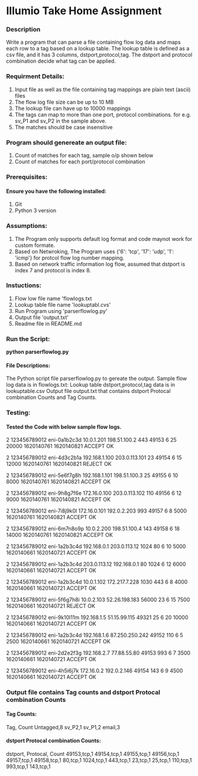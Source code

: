 # Illumio Take Home Assignment

### Description 

Write a program that can parse a file containing flow log data and maps each row to a tag based on a lookup table. The lookup table is defined as a csv file, and it has 3 columns, dstport,protocol,tag.   The dstport and protocol combination decide what tag can be applied.   

### Requirment Details:
1. Input file as well as the file containing tag mappings are plain text (ascii) files  
2. The flow log file size can be up to 10 MB 
3. The lookup file can have up to 10000 mappings 
4. The tags can map to more than one port, protocol combinations.  for e.g. sv_P1 and sv_P2 in the sample above. 
5. The matches should be case insensitive 

### Program should genereate an output file: 
1. Count of matches for each tag, sample o/p shown below 
2. Count of matches for each port/protocol combination 

### Prerequisites:
 #### Ensure you have the following installed:
1. Git
2. Python 3 version

### Assumptions: 
1. The Program only supports default log format and code maynot work for custom formate.
2. Based on Netwroking, The Program uses {'6': 'tcp', '17': 'udp', '1': 'icmp'} for protcol flow log number mapping.
3. Based on network traffic information log flow, assumed that dstport is index 7 and  protocol is index 8. 

### Instuctions:
1. Flow low file name 'flowlogs.txt
2. Lookup table file name 'lookuptabl.cvs'
3. Run Program using 'parserflowlog.py'
4. Output file 'output.txt'
5. Readme file in README.md

### Run the Script:
**python parserflowlog.py**

 #### File Descriptions:

The Python script file  parserflowlog.py to gereate the output. 
Sample flow log data is in flowlogs.txt: 
Lookup table dstport,protocol,tag  data is in lookuptable.csv
Output file output.txt that contains dstport Protocal combination Counts and Tag Counts.


### Testing:

 ####  Tested the Code with below sample flow logs.

2 123456789012 eni-0a1b2c3d 10.0.1.201 198.51.100.2 443 49153 6 25 20000 1620140761 1620140821 ACCEPT OK 

 2 123456789012 eni-4d3c2b1a 192.168.1.100 203.0.113.101 23 49154 6 15 12000 1620140761 1620140821 REJECT OK 

 2 123456789012 eni-5e6f7g8h 192.168.1.101 198.51.100.3 25 49155 6 10 8000 1620140761 1620140821 ACCEPT OK 

 2 123456789012 eni-9h8g7f6e 172.16.0.100 203.0.113.102 110 49156 6 12 9000 1620140761 1620140821 ACCEPT OK 

 2 123456789012 eni-7i8j9k0l 172.16.0.101 192.0.2.203 993 49157 6 8 5000 1620140761 1620140821 ACCEPT OK 

 2 123456789012 eni-6m7n8o9p 10.0.2.200 198.51.100.4 143 49158 6 18 14000 1620140761 1620140821 ACCEPT OK 

 2 123456789012 eni-1a2b3c4d 192.168.0.1 203.0.113.12 1024 80 6 10 5000 1620140661 1620140721 ACCEPT OK 

 2 123456789012 eni-1a2b3c4d 203.0.113.12 192.168.0.1 80 1024 6 12 6000 1620140661 1620140721 ACCEPT OK 

 2 123456789012 eni-1a2b3c4d 10.0.1.102 172.217.7.228 1030 443 6 8 4000 1620140661 1620140721 ACCEPT OK 

 2 123456789012 eni-5f6g7h8i 10.0.2.103 52.26.198.183 56000 23 6 15 7500 1620140661 1620140721 REJECT OK 

 2 123456789012 eni-9k10l11m 192.168.1.5 51.15.99.115 49321 25 6 20 10000 1620140661 1620140721 ACCEPT OK 

 2 123456789012 eni-1a2b3c4d 192.168.1.6 87.250.250.242 49152 110 6 5 2500 1620140661 1620140721 ACCEPT OK 

 2 123456789012 eni-2d2e2f3g 192.168.2.7 77.88.55.80 49153 993 6 7 3500 1620140661 1620140721 ACCEPT OK 

 2 123456789012 eni-4h5i6j7k 172.16.0.2 192.0.2.146 49154 143 6 9 4500 1620140661 1620140721 ACCEPT OK 

 ### Output file contains Tag counts and dstport Protocal combination Counts
 #### Tag Counts: 
Tag, Count
Untagged,8
sv_P2,1
sv_P1,2
email,3

#### dstport Protocal combination Counts: 
dstport, Protocal, Count
49153,tcp,1
49154,tcp,1
49155,tcp,1
49156,tcp,1
49157,tcp,1
49158,tcp,1
80,tcp,1
1024,tcp,1
443,tcp,1
23,tcp,1
25,tcp,1
110,tcp,1
993,tcp,1
143,tcp,1
